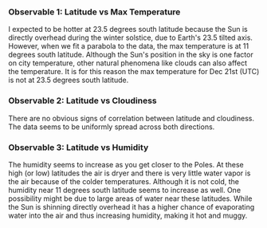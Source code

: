 ### Observable 1: Latitude vs Max Temperature

I expected to be hotter at 23.5 degrees south latitude because the Sun is directly overhead during the winter solstice, due to Earth's 23.5 tilted axis. However, when we fit a parabola to the data, the max temperature is at 11 degrees south latitude. Although the Sun's position in the sky is one factor on city temperature, other natural phenomena like clouds can also affect the temperature. It is for this reason the max temperature for Dec 21st (UTC) is not at 23.5 degrees south latitude.

### Observable 2: Latitude vs Cloudiness

There are no obvious signs of correlation between latitude and cloudiness. The data seems to be uniformly spread across both directions.

### Observable 3: Latitude vs Humidity

The humidity seems to increase as you get closer to the Poles. At these high (or low) latitudes the air is dryer and there is very little water vapor is the air because of the colder temperatures. Although it is not cold, the humidity near 11 degrees south latitude seems to increase as well. One possibility might be due to large areas of water near these latitudes. While the Sun is shinning directly overhead it has a higher chance of evaporating water into the air and thus increasing humidity, making it hot and muggy.
